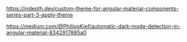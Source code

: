 https://indepth.dev/custom-theme-for-angular-material-components-series-part-3-apply-theme

https://medium.com/@PhilippKief/automatic-dark-mode-detection-in-angular-material-8342917885a0
